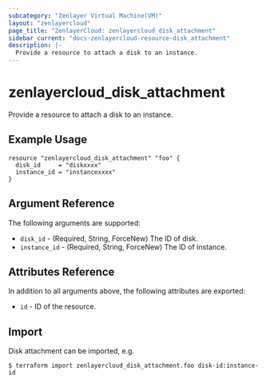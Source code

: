 ```yaml
---
subcategory: "Zenlayer Virtual Machine(VM)"
layout: "zenlayercloud"
page_title: "ZenlayerCloud: zenlayercloud_disk_attachment"
sidebar_current: "docs-zenlayercloud-resource-disk_attachment"
description: |-
  Provide a resource to attach a disk to an instance.
---
```


# zenlayercloud_disk_attachment

Provide a resource to attach a disk to an instance.

## Example Usage

```hcl
resource "zenlayercloud_disk_attachment" "foo" {
  disk_id     = "diskxxxx"
  instance_id = "instancexxxx"
}
```

## Argument Reference

The following arguments are supported:

* `disk_id` - (Required, String, ForceNew) The ID of disk.
* `instance_id` - (Required, String, ForceNew) The ID of instance.

## Attributes Reference

In addition to all arguments above, the following attributes are exported:

* `id` - ID of the resource.



## Import

Disk attachment can be imported, e.g.

```
$ terraform import zenlayercloud_disk_attachment.foo disk-id:instance-id
```

